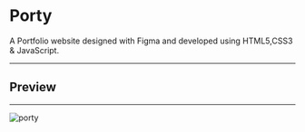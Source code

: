# Porty
A Portfolio website designed with Figma and developed using HTML5,CSS3 &amp; JavaScript.

-------
## Preview
-------
![porty](https://user-images.githubusercontent.com/19891337/103416182-8a7ef900-4bab-11eb-9d60-701a05dd4f6b.png)
